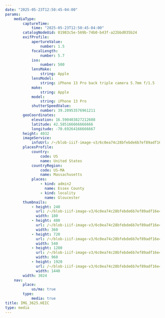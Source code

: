 ```yaml
---
date: "2025-05-23T12:50:45-04:00"
params:
    mediaType:
        captureTime:
            time: "2025-05-23T12:50:45-04:00"
        catalogNodeUid: 01983c5e-569b-74b0-b43f-a22bbd035b24
        exifProfile:
            apertureValue:
                number: 1.5
            focalLength:
                number: 5.7
            iso:
                number: 500
            lensMake:
                string: Apple
            lensModel:
                string: iPhone 13 Pro back triple camera 5.7mm f/1.5
            make:
                string: Apple
            model:
                string: iPhone 13 Pro
            shutterSpeedValue:
                number: 39.20953576961211
        geoCoordinates:
            elevation: 16.590403827212608
            latitude: 42.585166666666666
            longitude: -70.69264166666667
        height: 4032
        imageService:
            infoUrl: /~/blob-iiif-image-v3/6c0ea74c28bfebde6b7ef89adf16e4c2260323dbaa0e6e7b923596ac70e6e505/info.json
        placesProfile:
            country:
                code: US
                name: United States
            countryRegion:
                code: US-MA
                name: Massachusetts
            places:
                - kind: admin2
                  name: Essex County
                - kind: locality
                  name: Gloucester
        thumbnails:
            - height: 240
              url: /~/blob-iiif-image-v3/6c0ea74c28bfebde6b7ef89adf16e4c2260323dbaa0e6e7b923596ac70e6e505/full/180%2C240/0/default.jpg
              width: 180
            - height: 480
              url: /~/blob-iiif-image-v3/6c0ea74c28bfebde6b7ef89adf16e4c2260323dbaa0e6e7b923596ac70e6e505/full/360%2C480/0/default.jpg
              width: 360
            - height: 720
              url: /~/blob-iiif-image-v3/6c0ea74c28bfebde6b7ef89adf16e4c2260323dbaa0e6e7b923596ac70e6e505/full/540%2C720/0/default.jpg
              width: 540
            - height: 1280
              url: /~/blob-iiif-image-v3/6c0ea74c28bfebde6b7ef89adf16e4c2260323dbaa0e6e7b923596ac70e6e505/full/960%2C1280/0/default.jpg
              width: 960
            - height: 1920
              url: /~/blob-iiif-image-v3/6c0ea74c28bfebde6b7ef89adf16e4c2260323dbaa0e6e7b923596ac70e6e505/full/1440%2C1920/0/default.jpg
              width: 1440
        width: 3024
    nav:
        place:
            us/ma: true
        type:
            media: true
title: IMG_3625.HEIC
type: media
---
```

